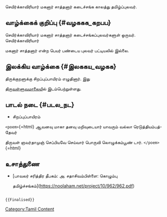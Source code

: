 செயிர்க்காவிரியார் மகனார் சாத்தனார் கடைச்சங்க காலத்து தமிழ்ப்புலவர்.

## வாழ்க்கைக் குறிப்பு {#வழககக_கறபப}

செயிர்க்காவிரியார் மகனார் சாத்தனார் கடைச்சங்கப்புலவர்களுள் ஒருவர். செயிர்க்காவிரியார்
மகனார் சாத்தனார் என்ற பெயர் பண்டைய புலவர் பட்டியலில் இல்லை.

## இலக்கிய வாழ்க்கை {#இலககய_வழகக}

திருக்குறளுக்கு சிறப்புப்பாயிரம் எழுதினார். இது
[திருவள்ளுவமாலைய](திருவள்ளுவமாலை "wikilink")ில் இடம்பெற்றுள்ளது.

## பாடல் நடை {#படல_நட}

-   சிறப்புப்பாயிரம்

`<poem>`{=html} ஆவனவு மாகா தனவு மறிவுடையார் யாவரும் வல்லா ரெடுத்தியம்பத்-தேவர்
திருவள் ஞவர்தாமுஞ் செப்பியவே செய்வார் பொருவி லொழுக்கம்பூண் டார். `</poem>`{=html}

## உசாத்துணை

-   [பாவலர் சரித்திர தீபகம்: அ. சதாசிவம்பிள்ளை: கொழும்பு
    தமிழ்ச்சங்கம்](https://noolaham.net/project/10/962/962.pdf)

```{=mediawiki}
{{Finalised}}
```
[Category:Tamil Content](Category:Tamil_Content "wikilink")
